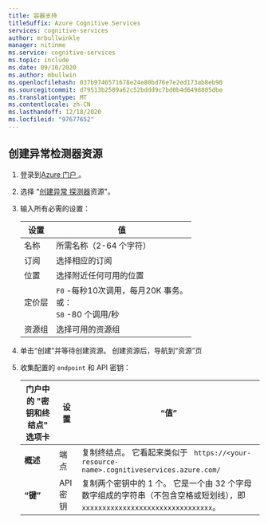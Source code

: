 ```yaml
---
title: 容器支持
titleSuffix: Azure Cognitive Services
services: cognitive-services
author: mrbullwinkle
manager: nitinme
ms.service: cognitive-services
ms.topic: include
ms.date: 09/10/2020
ms.author: mbullwin
ms.openlocfilehash: 037b9746571678e24e80bd76e7e2ed173ab8eb90
ms.sourcegitcommit: d79513b2589a62c52bddd9c7bd0b4d6498805dbe
ms.translationtype: MT
ms.contentlocale: zh-CN
ms.lasthandoff: 12/18/2020
ms.locfileid: "97677652"
---
```

## <a name="create-an-anomaly-detector-resource"></a>创建异常检测器资源

1. 登录到<a href="https://portal.azure.com" target="_blank">Azure 门户 <span class="docon docon-navigate-external x-hidden-focus"></span> </a>。
1. 选择 "<a href="https://ms.portal.azure.com/#create/Microsoft.CognitiveServicesAnomalyDetector" target="_blank">创建异常 <span class="docon docon-navigate-external x-hidden-focus"></span> 探测器</a>资源"。
1. 输入所有必需的设置：

    |设置|值|
    |--|--|
    |名称|所需名称（2-64 个字符）|
    |订阅|选择相应的订阅|
    |位置|选择附近任何可用的位置|
    |定价层|`F0` -每秒10次调用，每月20K 事务。 <br> 或：<br> `S0` -80 个调用/秒|
    |资源组|选择可用的资源组|

1. 单击“创建”并等待创建资源。 创建资源后，导航到“资源”页
1. 收集配置的 `endpoint` 和 API 密钥：

    |门户中的 "密钥和终结点" 选项卡|设置|“值”|
    |--|--|--|
    |**概述**|端点|复制终结点。 它看起来类似于 ` https://<your-resource-name>.cognitiveservices.azure.com/`|
    |**“键”**|API 密钥|复制两个密钥中的 1 个。 它是一个由 32 个字母数字组成的字符串（不包含空格或短划线），即 `xxxxxxxxxxxxxxxxxxxxxxxxxxxxxxxx`。|



